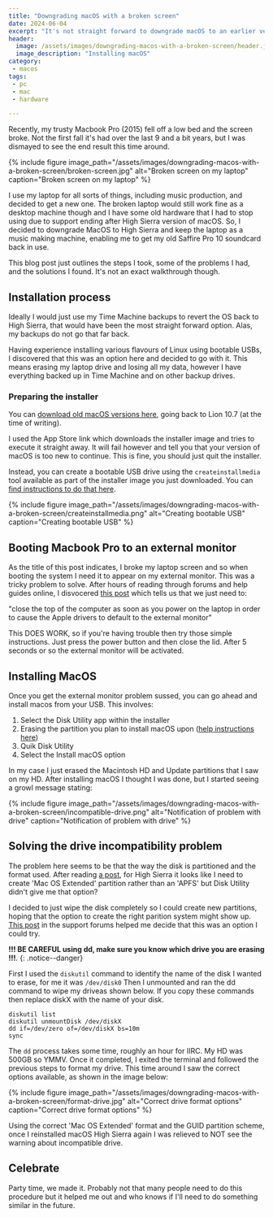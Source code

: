 ```yaml
---
title: "Downgrading macOS with a broken screen"
date: 2024-06-04
excerpt: "It's not straight forward to downgrade macOS to an earlier version, here's how I manage dto get the job done from Monterray to High Sierra with a broken screen"
header:
  image: /assets/images/downgrading-macos-with-a-broken-screen/header.jpg
  image_description: "Installing macOS"
category:
 - macos
tags:
 - pc
 - mac
 - hardware

---
```


Recently, my trusty Macbook Pro (2015) fell off a low bed and the screen broke. Not the first fall it's had over the last 9 and a bit years, but I was dismayed to see the end result this time around. 

{% include figure image_path="/assets/images/downgrading-macos-with-a-broken-screen/broken-screen.jpg" alt="Broken screen on my laptop" caption="Broken screen on my laptop" %}

I use my laptop for all sorts of things, including music production, and decided to get a new one. The broken laptop would still work fine as a desktop machine though and I have some old hardware that I had to stop using due to support ending after High Sierra version of macOS. So, I decided to downgrade MacOS to High Sierra and keep the laptop as a music making machine, enabling me to get my old Saffire Pro 10 soundcard back in use.

This blog post just outlines the steps I took, some of the problems I had, and the solutions I found. It's not an exact walkthrough though.


## Installation process

Ideally I would just use my Time Machine backups to revert the OS back to High Sierra, that would have been the most straight forward option. Alas, my backups do not go that far back. 

Having experience installing various flavours of Linux using bootable USBs, I discovered that this was an option here and decided to go with it. This means erasing my laptop drive and losing all my data, however I have everything backed up in Time Machine and on other backup drives. 


### Preparing the installer

You can [download old macOS versions here][1], going back to Lion 10.7 (at the time of writing). 

I used the App Store link which downloads the installer image and tries to execute it straight away. It will fail however and tell you that your version of macOS is too new to continue. This is fine, you should just quit the installer.

Instead, you can create a bootable USB drive using the `createinstallmedia` tool available as part of the installer image you just downloaded. You can [find instructions to do that here][2].

{% include figure image_path="/assets/images/downgrading-macos-with-a-broken-screen/createinstallmedia.png" alt="Creating bootable USB" caption="Creating bootable USB" %}


## Booting Macbook Pro to an external monitor

As the title of this post indicates, I broke my laptop screen and so when booting the system I need it to appear on my external monitor. This was a tricky problem to solve.
After hours of reading through forums and help guides online, I disvocered [this post][3] which tells us that we just need to:

"close the top of the computer as soon as you power on the laptop in order to cause the Apple drivers to default to the external monitor"

This DOES WORK, so if you're having trouble then try those simple instructions. Just press the power button and then close the lid. After 5 seconds or so the external monitor will be activated.


## Installing MacOS

Once you get the external monitor problem sussed, you can go ahead and install macos from your USB. This involves:

1. Select the Disk Utility app within the installer
2. Erasing the partition you plan to install macOS upon ([help instructions here][4])
3. Quik Disk Utility
4. Select the Install macOS option

In my case I just erased the Macintosh HD and Update partitions that I saw on my HD. After installing macOS I thought I was done, but I started seeing a growl message stating: 

{% include figure image_path="/assets/images/downgrading-macos-with-a-broken-screen/incompatible-drive.png" alt="Notification of problem with drive" caption="Notification of problem with drive" %}



## Solving the drive incompatibility problem

The problem here seems to be that the way the disk is partitioned and the format used. After reading [a post][5], for High Sierra it looks like I need to create 'Mac OS Extended' partition rather than an 'APFS' but Disk Utility didn't give me that option?

I decided to just wipe the disk completely so I could create new partitions, hoping that the option to create the right parition system might show up. [This post][6] in the support forums helped me decide that this was an option I could try. 

**!!! BE CAREFUL using dd, make sure you know which drive you are erasing !!!**.
{: .notice--danger} 


First I used the `diskutil` command to identify the name of the disk I wanted to erase, for me it was `/dev/disk0`
Then I unmounted and ran the dd command to wipe my driveas shown below. If you copy these commands then replace diskX with the name of your disk.

```
diskutil list
diskutil unmountDisk /dev/diskX
dd if=/dev/zero of=/dev/diskX bs=10m
sync
```

The `dd` process takes some time, roughly an hour for IIRC. My HD was 500GB so YMMV. Once it completed, I exited the terminal and followed the previous steps to format my drive. This time around I saw the correct options available, as shown in the image below:

{% include figure image_path="/assets/images/downgrading-macos-with-a-broken-screen/format-drive.jpg" alt="Correct drive format options" caption="Correct drive format options" %}

Using the correct 'Mac OS Extended' format and the GUID partition scheme, once I reinstalled macOS High Sierra again I was relieved to NOT see the warning about incompatible drive.



## Celebrate

Party time, we made it. Probably not that many people need to do this procedure but it helped me out and who knows if I'll need to do something similar in the future. 


[1]: https://support.apple.com/en-us/102662
[2]: https://support.apple.com/en-us/101578
[3]: https://blogbarley.blogspot.com/2007/11/leopard-105-on-macbook-with-cracked.html
[4]: https://support.apple.com/en-us/102639#erasevolume
[5]: https://forums.developer.apple.com/forums/thread/652726
[6]: https://discussions.apple.com/thread/250325534?answerId=250611707022#250611707022
